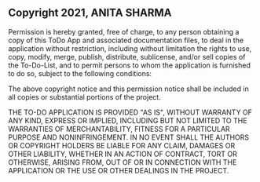 ## Copyright 2021, ANITA SHARMA

Permission is hereby granted, free of charge, to any person obtaining a copy of this ToDo App and associated documentation files, to deal in the application without restriction, including without limitation the rights to use, copy, modify, merge, publish, distribute, sublicense, and/or sell copies of the To-Do-List, and to permit persons to whom the application is furnished to do so, subject to the following conditions:

The above copyright notice and this permission notice shall be included in all copies or substantial portions of the project.

THE TO-DO APPLICATION IS PROVIDED "AS IS", WITHOUT WARRANTY OF ANY KIND, EXPRESS OR IMPLIED, INCLUDING BUT NOT LIMITED TO THE WARRANTIES OF MERCHANTABILITY, FITNESS FOR A PARTICULAR PURPOSE AND NONINFRINGEMENT. IN NO EVENT SHALL THE AUTHORS OR COPYRIGHT HOLDERS BE LIABLE FOR ANY CLAIM, DAMAGES OR OTHER LIABILITY, WHETHER IN AN ACTION OF CONTRACT, TORT OR OTHERWISE, ARISING FROM, OUT OF OR IN CONNECTION WITH THE APPLICATION OR THE USE OR OTHER DEALINGS IN THE PROJECT.
